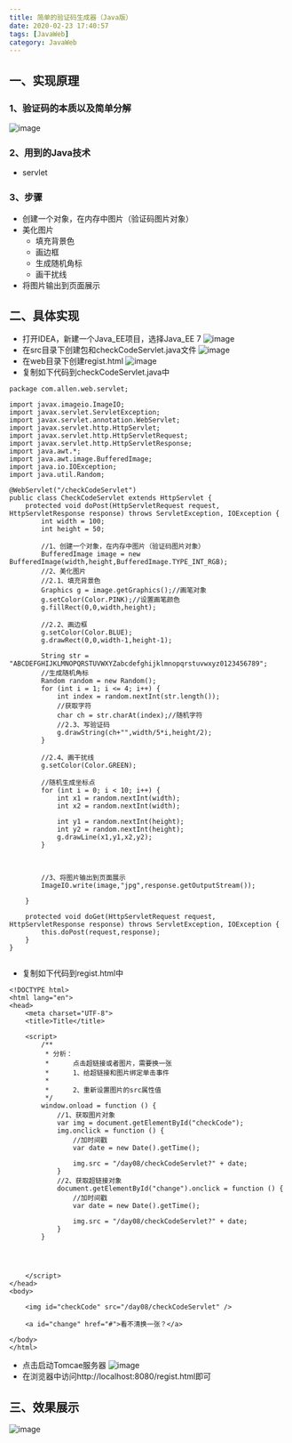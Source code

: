 ```yaml
---
title: 简单的验证码生成器（Java版）
date: 2020-02-23 17:40:57
tags: [JavaWeb]
category: JavaWeb
---
```

## 一、实现原理
### 1、验证码的本质以及简单分解
![image](简单的验证码生成器（Java版）/0.png)
### 2、用到的Java技术
* servlet

### 3、步骤
* 创建一个对象，在内存中图片（验证码图片对象）
* 美化图片
    * 填充背景色
    * 画边框
    * 生成随机角标
    * 画干扰线
* 将图片输出到页面展示

## 二、具体实现
* 打开IDEA，新建一个Java_EE项目，选择Java_EE 7
![image](简单的验证码生成器（Java版）/1.png)
* 在src目录下创建包和checkCodeServlet.java文件
![image](简单的验证码生成器（Java版）/2.png)
* 在web目录下创建regist.html
![image](简单的验证码生成器（Java版）/3.png)
* 复制如下代码到checkCodeServlet.java中
```
package com.allen.web.servlet;

import javax.imageio.ImageIO;
import javax.servlet.ServletException;
import javax.servlet.annotation.WebServlet;
import javax.servlet.http.HttpServlet;
import javax.servlet.http.HttpServletRequest;
import javax.servlet.http.HttpServletResponse;
import java.awt.*;
import java.awt.image.BufferedImage;
import java.io.IOException;
import java.util.Random;

@WebServlet("/checkCodeServlet")
public class CheckCodeServlet extends HttpServlet {
    protected void doPost(HttpServletRequest request, HttpServletResponse response) throws ServletException, IOException {
        int width = 100;
        int height = 50;

        //1、创建一个对象，在内存中图片（验证码图片对象）
        BufferedImage image = new BufferedImage(width,height,BufferedImage.TYPE_INT_RGB);
        //2、美化图片
        //2.1、填充背景色
        Graphics g = image.getGraphics();//画笔对象
        g.setColor(Color.PINK);//设置画笔颜色
        g.fillRect(0,0,width,height);

        //2.2、画边框
        g.setColor(Color.BLUE);
        g.drawRect(0,0,width-1,height-1);

        String str = "ABCDEFGHIJKLMNOPQRSTUVWXYZabcdefghijklmnopqrstuvwxyz0123456789";
        //生成随机角标
        Random random = new Random();
        for (int i = 1; i <= 4; i++) {
            int index = random.nextInt(str.length());
            //获取字符
            char ch = str.charAt(index);//随机字符
            //2.3、写验证码
            g.drawString(ch+"",width/5*i,height/2);
        }

        //2.4、画干扰线
        g.setColor(Color.GREEN);

        //随机生成坐标点
        for (int i = 0; i < 10; i++) {
            int x1 = random.nextInt(width);
            int x2 = random.nextInt(width);

            int y1 = random.nextInt(height);
            int y2 = random.nextInt(height);
            g.drawLine(x1,y1,x2,y2);
        }
        


        //3、将图片输出到页面展示
        ImageIO.write(image,"jpg",response.getOutputStream());

    }

    protected void doGet(HttpServletRequest request, HttpServletResponse response) throws ServletException, IOException {
        this.doPost(request,response);
    }
}


```
* 复制如下代码到regist.html中
```
<!DOCTYPE html>
<html lang="en">
<head>
    <meta charset="UTF-8">
    <title>Title</title>

    <script>
        /**
         * 分析：
         *      点击超链接或者图片，需要换一张
         *      1、给超链接和图片绑定单击事件
         *
         *      2、重新设置图片的src属性值
         */
        window.onload = function () {
            //1、获取图片对象
            var img = document.getElementById("checkCode");
            img.onclick = function () {
                //加时间戳
                var date = new Date().getTime();

                img.src = "/day08/checkCodeServlet?" + date;
            }
            //2、获取超链接对象
            document.getElementById("change").onclick = function () {
                //加时间戳
                var date = new Date().getTime();

                img.src = "/day08/checkCodeServlet?" + date;
            }
        }




    </script>
</head>
<body>

    <img id="checkCode" src="/day08/checkCodeServlet" />

    <a id="change" href="#">看不清换一张？</a>

</body>
</html>
```
* 点击启动Tomcae服务器
![image](简单的验证码生成器（Java版）/4.png)
* 在浏览器中访问http://localhost:8080/regist.html即可

## 三、效果展示
![image](简单的验证码生成器（Java版）/5.png)